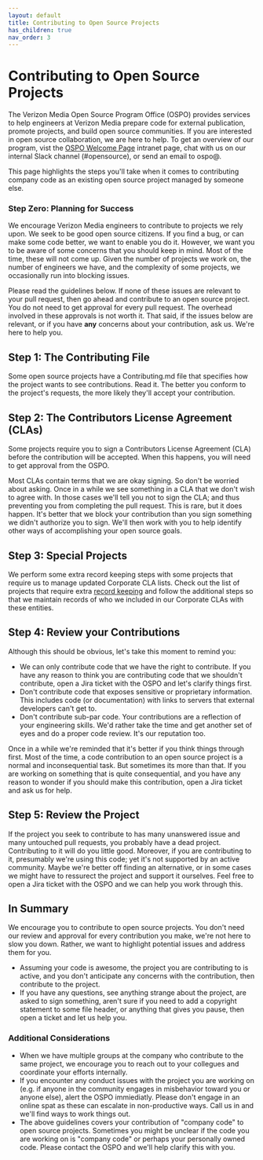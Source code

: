 ```yaml
---
layout: default
title: Contributing to Open Source Projects
has_children: true
nav_order: 3
---
```


# Contributing to Open Source Projects

The Verizon Media Open Source Program Office (OSPO) provides services to help engineers at Verizon Media prepare code for external publication, promote projects, and build open source communities. If you are interested in open source collaboration, we are here to help. To get an overview of our program, vist the [OSPO Welcome Page](http://yo/ospo) intranet page, chat with us on our internal Slack channel (#opensource), or send an email to ospo@.

This page highlights the steps you'll take when it comes to contributing company code as an existing open source project managed by someone else. 

### Step Zero: Planning for Success

We encourage Verizon Media engineers to contribute to projects we rely upon. We seek to be good open source citizens. If you find a bug, or can make some code better, we want to enable you do it. However, we want you to be aware of some concerns that you should keep in mind. Most of the time, these will not come up. Given the number of projects we work on, the number of engineers we have, and the complexity of some projects, we occasionally run into blocking issues.

Please read the guidelines below. If none of these issues are relevant to your pull request, then go ahead and contribute to an open source project. You do not need to get approval for every pull request. The overhead involved in these approvals is not worth it. That said, if the issues below are relevant, or if you have **any** concerns about your contribution, ask us. We're here to help you.

## Step 1: The Contributing File

Some open source projects have a Contributing.md file that specifies how the project wants to see contributions. Read it. The better you conform to the project's requests, the more likely they'll accept your contribution. 

## Step 2: The Contributors License Agreement (CLAs) 

Some projects require you to sign a Contributors License Agreement (CLA) before the contribution will be accepted. When this happens, you will need to get approval from the OSPO. 

Most CLAs contain terms that we are okay signing. So don't be worried about asking. Once in a while we see something in a CLA that we don't wish to agree with. In those cases we'll tell you not to sign the CLA; and thus preventing you from completing the pull request. This is rare, but it does happen. It's better that we block your contribution than you sign something we didn't authorize you to sign. We'll then work with you to help identify other ways of accomplishing your open source goals.

## Step 3: Special Projects

We perform some extra record keeping steps with some projects that require us to manage updated Corporate CLA lists. Check out the list of projects that require extra [record keeping](../contributing/recordkeeping.md) and follow the additional steps so that we maintain records of who we included in our Corporate CLAs with these entities.

## Step 4: Review your Contributions

Although this should be obvious, let's take this moment to remind you:
* We can only contribute code that we have the right to contribute. If you have any reason to think you are contributing code that we shouldn't contribute, open a Jira ticket with the OSPO and let's clarify things first.
* Don't contribute code that exposes sensitive or proprietary information. This includes code (or documentation) with links to servers that external developers can't get to.
* Don't contribute sub-par code. Your contributions are a reflection of your engineering skills. We'd rather take the time and get another set of eyes and do a proper code review. It's our reputation too.

Once in a while we're reminded that it's better if you think things through first. Most of the time, a code contribution to an open source project is a normal and inconsequential task. But sometimes its more than that. If you are working on something that is quite consequential, and you have any reason to wonder if you should make this contribution, open a Jira ticket and ask us for help. 

## Step 5: Review the Project

If the project you seek to contribute to has many unanswered issue and many untouched pull requests, you probably have a dead project. Contributing to it will do you little good. Moreover, if you are contributing to it, presumably we're using this code; yet it's not supported by an active community. Maybe we're better off finding an alternative, or in some cases we might have to ressurect the project and support it ourselves. Feel free to open a Jira ticket with the OSPO and we can help you work through this.

## In Summary

We encourage you to contribute to open source projects. You don't need our review and approval for every contribution you make, we're not here to slow you down. Rather, we want to highlight potential issues and address them for you. 

* Assuming your code is awesome, the project you are contributing to is active, and you don't anticipate any concerns with the contribution, then contribute to the project. 
* If you have any questions, see anything strange about the project, are asked to sign something, aren't sure if you need to add a copyright statement to some file header, or anything that gives you pause, then open a ticket and let us help you.

### Additional Considerations

* When we have multiple groups at the company who contribute to the same project, we encourage you to reach out to your collegues and coordinate your efforts internally. 
* If you encounter any conduct issues with the project you are working on (e.g. if anyone in the community engages in misbehavior toward you or anyone else), alert the OSPO immiediatly. Please don't engage in an online spat as these can escalate in non-productive ways. Call us in and we'll find ways to work things out.
* The above guidelines covers your contribution of "company code" to open source projects. Sometimes you might be unclear if the code you are working on is "company code" or perhaps your personally owned code. Please contact the OSPO and we'll help clarify this with you. 
